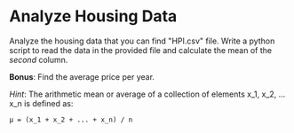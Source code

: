 # Analyze Housing Data


Analyze the housing data that you can find "HPI.csv" file.
Write a python script to read the data in the provided file and calculate the mean of the _second_ column.


**Bonus**: Find the average price per year.

_Hint_: The arithmetic mean  or average of a collection of elements x_1, x_2, ... x_n is defined as:

`
    µ = (x_1 + x_2 + ... + x_n) / n
`